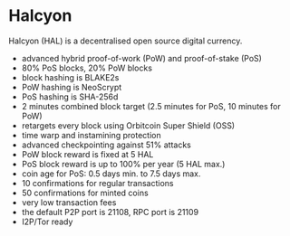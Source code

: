 Halcyon
=======

Halcyon (HAL) is a decentralised open source digital currency.

 - advanced hybrid proof-of-work (PoW) and proof-of-stake (PoS)
 - 80% PoS blocks, 20% PoW blocks
 - block hashing is BLAKE2s
 - PoW hashing is NeoScrypt
 - PoS hashing is SHA-256d
 - 2 minutes combined block target (2.5 minutes for PoS, 10 minutes for PoW)
 - retargets every block using Orbitcoin Super Shield (OSS)
 - time warp and instamining protection
 - advanced checkpointing against 51% attacks
 - PoW block reward is fixed at 5 HAL
 - PoS block reward is up to 100% per year (5 HAL max.)
 - coin age for PoS: 0.5 days min. to 7.5 days max.
 - 10 confirmations for regular transactions
 - 50 confirmations for minted coins
 - very low transaction fees
 - the default P2P port is 21108, RPC port is 21109
 - I2P/Tor ready
